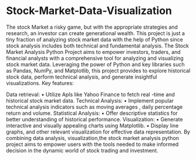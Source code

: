 # Stock-Market-Data-Visualization
The stock Market a risky game, but with the appropriate strategies and research, an investor can create generational wealth. This project is just a tiny fraction of analyzing stock market data with the help of
Python since stock analysis includes both technical and fundamental analysis. The Stock Market Analysis Python Project aims to empower investors, traders, and financial analysts with a comprehensive tool for analyzing and visualizing stock market data. Leveraging the power of Python and key libraries such as Pandas, NumPy, and Matplotlib, this project provides to explore historical stock data, perform technical analysis, and generate insightful visualizations.
Key features:

Data retrieval:
• Utilize Apls like Yahoo Finance to fetch real -time and historical stock market data.
Technical Analysis:
• Implement popular technical analysis indicators such as moving averages , daily percentage return and volume.
Statistical Analysis:
• Offer descriptive statistics for better understanding of historical performance.
Visualization:
• Generate interactive and visually appealing charts using Matplotlib.
• Display line graphs, and other relevant visualization for effective data representation.
By combining data analysis, visualization,the stock market analysis python project aims to empower users with the tools needed to make informed decision in the dynamic world of stock trading and investment.
